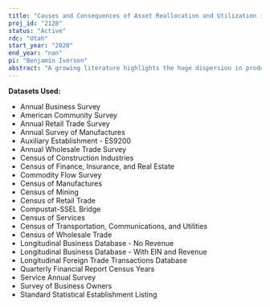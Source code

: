 ```yaml
---
title: "Causes and Consequences of Asset Reallocation and Utilization in the Economy"
proj_id: "2128"
status: "Active"
rdc: "Utah"
start_year: "2020"
end_year: "nan"
pi: "Benjamin Iverson"
abstract: "A growing literature highlights the huge dispersion in productivity across establishments in the US. New research demonstrates that resource reallocation is a key factor in growth and explains much of the variation in productivity. Despite a mounting recognition of the importance of asset allocation, existing measures of asset allocation rely on aggregate estimates that do not track how individual assets change hands and are ultimately reutilized. In this project, we construct new measures of the real estate assets used by firms from purchased US Postal Service data linked with restricted data from the LBD, SSEL, and economic surveys/censuses. We then use these measures to evaluate asset utilization and reallocation in the economy to determine how assets are used or redeployed following a variety of economic shocks, and how reallocation activity affects other measures of performance and economic activity with fixed effects models."
---
```


**Datasets Used:**

  - Annual Business Survey 
  - American Community Survey 
  - Annual Retail Trade Survey 
  - Annual Survey of Manufactures 
  - Auxiliary Establishment - ES9200 
  - Annual Wholesale Trade Survey 
  - Census of Construction Industries 
  - Census of Finance, Insurance, and Real Estate 
  - Commodity Flow Survey 
  - Census of Manufactures 
  - Census of Mining 
  - Census of Retail Trade 
  - Compustat-SSEL Bridge 
  - Census of Services 
  - Census of Transportation, Communications, and Utilities 
  - Census of Wholesale Trade 
  - Longitudinal Business Database - No Revenue 
  - Longitudinal Business Database - With EIN and Revenue 
  - Longitudinal Foreign Trade Transactions Database 
  - Quarterly Financial Report Census Years 
  - Service Annual Survey 
  - Survey of Business Owners 
  - Standard Statistical Establishment Listing 

